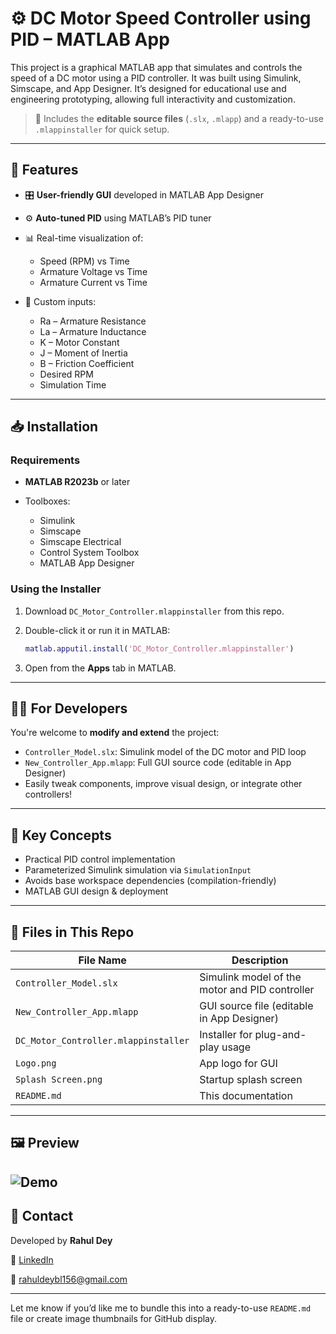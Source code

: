 # ⚙️ DC Motor Speed Controller using PID – MATLAB App

This project is a graphical MATLAB app that simulates and controls the speed of a DC motor using a PID controller. It was built using Simulink, Simscape, and App Designer. It’s designed for educational use and engineering prototyping, allowing full interactivity and customization.

> 🎯 Includes the **editable source files** (`.slx`, `.mlapp`) and a ready-to-use `.mlappinstaller` for quick setup.

---

## 📌 Features

* 🎛️ **User-friendly GUI** developed in MATLAB App Designer
* ⚙️ **Auto-tuned PID** using MATLAB’s PID tuner
* 📊 Real-time visualization of:

  * Speed (RPM) vs Time
  * Armature Voltage vs Time
  * Armature Current vs Time
* 🧮 Custom inputs:

  * Ra – Armature Resistance
  * La – Armature Inductance
  * K – Motor Constant
  * J – Moment of Inertia
  * B – Friction Coefficient
  * Desired RPM
  * Simulation Time

---

## 📥 Installation

### Requirements

* **MATLAB R2023b** or later
* Toolboxes:

  * Simulink
  * Simscape
  * Simscape Electrical
  * Control System Toolbox
  * MATLAB App Designer

### Using the Installer

1. Download `DC_Motor_Controller.mlappinstaller` from this repo.
2. Double-click it or run it in MATLAB:

   ```matlab
   matlab.apputil.install('DC_Motor_Controller.mlappinstaller')
   ```
3. Open from the **Apps** tab in MATLAB.

---

## 👨‍💻 For Developers

You're welcome to **modify and extend** the project:

* `Controller_Model.slx`: Simulink model of the DC motor and PID loop
* `New_Controller_App.mlapp`: Full GUI source code (editable in App Designer)
* Easily tweak components, improve visual design, or integrate other controllers!

---

## 🧠 Key Concepts

* Practical PID control implementation
* Parameterized Simulink simulation via `SimulationInput`
* Avoids base workspace dependencies (compilation-friendly)
* MATLAB GUI design & deployment

---

## 📁 Files in This Repo

| File Name                            | Description                                    |
| ------------------------------------ | ---------------------------------------------- |
| `Controller_Model.slx`               | Simulink model of the motor and PID controller |
| `New_Controller_App.mlapp`           | GUI source file (editable in App Designer)     |
| `DC_Motor_Controller.mlappinstaller` | Installer for plug-and-play usage              |
| `Logo.png`                           | App logo for GUI                               |
| `Splash Screen.png`                  | Startup splash screen                          |
| `README.md`                          | This documentation                             |

---

## 🖼️ Preview

![Demo](https://media1.giphy.com/media/v1.Y2lkPTc5MGI3NjExcDc1Zmprbmlxbjhzb2FhNjF4bWQ5YWpiczRzYWowdDF0YXZ1ODBubyZlcD12MV9pbnRlcm5hbF9naWZfYnlfaWQmY3Q9Zw/W74DBHtklceEIJYMr4/giphy.gif)
---

## 🙋 Contact

Developed by **Rahul Dey**

🔗 [LinkedIn](https://www.linkedin.com/in/rahul-dey-240e01/)

📧 [rahuldeybl156@gmail.com](mailto:rahuldeybl156@gmail.com)

---

Let me know if you’d like me to bundle this into a ready-to-use `README.md` file or create image thumbnails for GitHub display.
